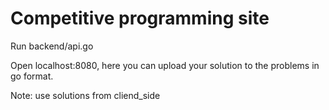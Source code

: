 # Competitive programming site
Run backend/api.go

Open localhost:8080, here you can upload your solution to the problems in go format.

Note: use solutions from cliend_side
